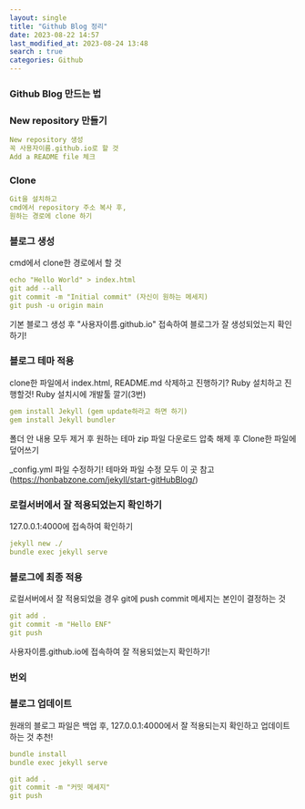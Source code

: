 ```yaml
---
layout: single
title: "Github Blog 정리"
date: 2023-08-22 14:57
last_modified_at: 2023-08-24 13:48
search : true
categories: Github
---
```


### Github Blog 만드는 법

### New repository 만들기

```yaml
New repository 생성
꼭 사용자이름.github.io로 할 것
Add a README file 체크
```

### Clone

```yaml
Git을 설치하고
cmd에서 repository 주소 복사 후,
원하는 경로에 clone 하기
```

### 블로그 생성
cmd에서 clone한 경로에서 할 것

```yaml
echo "Hello World" > index.html
git add --all
git commit -m "Initial commit" (자신이 원하는 메세지)
git push -u origin main
```
기본 블로그 생성 후 "사용자이름.github.io" 접속하여 블로그가 잘 생성되었는지 확인하기!

### 블로그 테마 적용
clone한 파일에서 index.html, README.md 삭제하고 진행하기?
Ruby 설치하고 진행할것!
Ruby 설치시에 개발툴 깔기(3번)

```yaml
gem install Jekyll (gem update하라고 하면 하기)
gem install Jekyll bundler
```

폴더 안 내용 모두 제거 후 원하는 테마 zip 파일 다운로드
압축 해제 후 Clone한 파일에 덮어쓰기

_config.yml 파일 수정하기! 
테마와 파일 수정 모두 이 곳 참고
(https://honbabzone.com/jekyll/start-gitHubBlog/)

### 로컬서버에서 잘 적용되었는지 확인하기
127.0.0.1:4000에 접속하여 확인하기

```yaml
jekyll new ./
bundle exec jekyll serve
```

### 블로그에 최종 적용
로컬서버에서 잘 적용되었을 경우 git에 push
commit 메세지는 본인이 결정하는 것

```yaml
git add .
git commit -m "Hello ENF"
git push
```

사용자이름.github.io에 접속하여 잘 적용되었는지 확인하기!

### 번외

### 블로그 업데이트
원래의 블로그 파일은 백업 후,
127.0.0.1:4000에서 잘 적용되는지 확인하고
업데이트 하는 것 추천!

```yaml
bundle install
bundle exec jekyll serve
```

```yaml
git add .
git commit -m "커밋 메세지"
git push
```